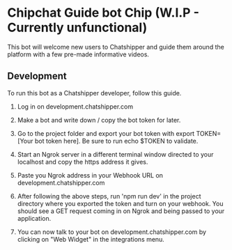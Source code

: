 # Chipchat Guide bot Chip (W.I.P - Currently unfunctional)

This bot will welcome new users to Chatshipper and guide them around the platform with a few pre-made informative videos.


## Development

To run this bot as a Chatshipper developer, follow this guide.

1. Log in on development.chatshipper.com

2. Make a bot and write down / copy the bot token for later.

3. Go to the project folder and export your bot token with export TOKEN=[Your bot token here]. Be sure to run echo $TOKEN to validate.

4. Start an Ngrok server in a different terminal window directed to your localhost and copy the https address it gives.

5. Paste you Ngrok address in your Webhook URL on development.chatshipper.com

6. After following the above steps, run 'npm run dev' in the project directory where you exported the token and turn on your webhook. You should see a GET request coming in on Ngrok and being passed to your application.

7. You can now talk to your bot on development.chatshipper.com by clicking on "Web Widget" in the integrations menu.

